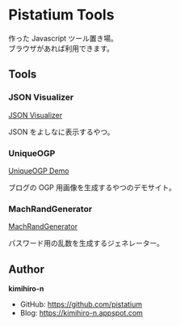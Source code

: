 # Pistatium Tools

作った Javascript ツール置き場。  
ブラウザがあれば利用できます。

## Tools

### JSON Visualizer

<a href="/json_dump/">JSON Visualizer</a>
  
JSON をよしなに表示するやつ。

### UniqueOGP
<a href="/unique_ogp/">UniqueOGP Demo</a>

ブログの OGP 用画像を生成するやつのデモサイト。

### MachRandGenerator
  
<a href="/mach_rand_generator/">MachRandGenerator</a>

パスワード用の乱数を生成するジェネレーター。

## Author
__kimihiro-n__

* GitHub: https://github.com/pistatium
* Blog: https://kimihiro-n.appspot.com
